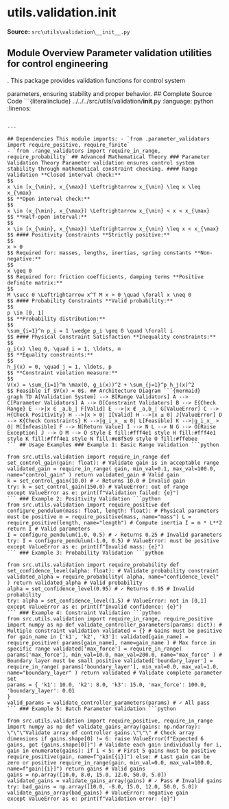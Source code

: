 # utils.validation.__init__

**Source:** `src\utils\validation\__init__.py`

## Module Overview Parameter validation utilities for control engineering

. This package provides validation functions for control system


parameters, ensuring stability and proper behavior. ## Complete Source Code ```{literalinclude} ../../../src/utils/validation/__init__.py
:language: python
:linenos:
```

---

## Dependencies This module imports: - `from .parameter_validators import require_positive, require_finite`
- `from .range_validators import require_in_range, require_probability` ## Advanced Mathematical Theory ### Parameter Validation Theory Parameter validation ensures control system stability through mathematical constraint checking. #### Range Validation **Closed interval check:**
$$
x \in [x_{\min}, x_{\max}] \Leftrightarrow x_{\min} \leq x \leq x_{\max}
$$ **Open interval check:**
$$
x \in (x_{\min}, x_{\max}) \Leftrightarrow x_{\min} < x < x_{\max}
$$ **Half-open interval:**
$$
x \in [x_{\min}, x_{\max}) \Leftrightarrow x_{\min} \leq x < x_{\max}
$$ #### Positivity Constraints **Strictly positive:**
$$
x > 0
$$ Required for: masses, lengths, inertias, spring constants **Non-negative:**
$$
x \geq 0
$$ Required for: friction coefficients, damping terms **Positive definite matrix:**
$$
M \succ 0 \Leftrightarrow x^T M x > 0 \quad \forall x \neq 0
$$ #### Probability Constraints **Valid probability:**
$$
p \in [0, 1]
$$ **Probability distribution:**
$$
\sum_{i=1}^n p_i = 1 \wedge p_i \geq 0 \quad \forall i
$$ #### Physical Constraint Satisfaction **Inequality constraints:**
$$
g_i(x) \leq 0, \quad i = 1, \ldots, m
$$ **Equality constraints:**
$$
h_j(x) = 0, \quad j = 1, \ldots, p
$$ **Constraint violation measure:**
$$
V(x) = \sum_{i=1}^m \max(0, g_i(x))^2 + \sum_{j=1}^p h_j(x)^2
$$ Feasible if $V(x) = 0$. ## Architecture Diagram ```{mermaid}
graph TD A[Validation System] --> B[Range Validators] A --> C[Parameter Validators] A --> D[Constraint Validators] B --> E{Check Range} E -->|x ∈ _a,b_| F[Valid] E -->|x ∉ _a,b_| G[ValueError] C --> H{Check Positivity} H -->|x > 0| I[Valid] H -->|x ≤ 0| J[ValueError] D --> K{Check Constraints} K -->|g_i_x_ ≤ 0| L[Feasible] K -->|g_i_x_ > 0| M[Infeasible] F --> N[Return Value] I --> N L --> N G --> O[Raise Exception] J --> O M --> O style E fill:#fff4e1 style H fill:#fff4e1 style K fill:#fff4e1 style N fill:#e8f5e9 style O fill:#ffebee
``` ## Usage Examples ### Example 1: Basic Range Validation ```python

from src.utils.validation import require_in_range def set_control_gain(gain: float): # Validate gain is in acceptable range validated_gain = require_in_range( gain, min_val=0.1, max_val=100.0, name="control_gain" ) return validated_gain # Valid gain
k = set_control_gain(10.0) # ✓ Returns 10.0 # Invalid gain
try: k = set_control_gain(150.0) # ValueError: out of range
except ValueError as e: print(f"Validation failed: {e}")
``` ### Example 2: Positivity Validation ```python
from src.utils.validation import require_positive def configure_pendulum(mass: float, length: float): # Physical parameters must be positive m = require_positive(mass, name="mass") L = require_positive(length, name="length") # Compute inertia I = m * L**2 return I # Valid parameters
I = configure_pendulum(1.0, 0.5) # ✓ Returns 0.25 # Invalid parameters
try: I = configure_pendulum(-1.0, 0.5) # ValueError: must be positive
except ValueError as e: print(f"Invalid mass: {e}")
``` ### Example 3: Probability Validation ```python

from src.utils.validation import require_probability def set_confidence_level(alpha: float): # Validate probability constraint validated_alpha = require_probability( alpha, name="confidence_level" ) return validated_alpha # Valid probability
alpha = set_confidence_level(0.95) # ✓ Returns 0.95 # Invalid probability
try: alpha = set_confidence_level(1.5) # ValueError: not in [0,1]
except ValueError as e: print(f"Invalid confidence: {e}")
``` ### Example 4: Constraint Validation ```python
from src.utils.validation import require_in_range, require_positive
import numpy as np def validate_controller_parameters(params: dict): # Multiple constraint validation validated = {} # Gains must be positive for gain_name in ['k1', 'k2', 'k3']: validated[gain_name] = require_positive( params[gain_name], name=gain_name ) # Max force in specific range validated['max_force'] = require_in_range( params['max_force'], min_val=10.0, max_val=200.0, name="max_force" ) # Boundary layer must be small positive validated['boundary_layer'] = require_in_range( params['boundary_layer'], min_val=0.0, max_val=1.0, name="boundary_layer" ) return validated # Validate complete parameter set
params = { 'k1': 10.0, 'k2': 8.0, 'k3': 15.0, 'max_force': 100.0, 'boundary_layer': 0.01
}
valid_params = validate_controller_parameters(params) # ✓ All pass
``` ### Example 5: Batch Parameter Validation ```python

from src.utils.validation import require_positive, require_in_range
import numpy as np def validate_gains_array(gains: np.ndarray): \"\"\"Validate array of controller gains.\"\"\" # Check array dimensions if gains.shape[0] != 6: raise ValueError(f"Expected 6 gains, got {gains.shape[0]}") # Validate each gain individually for i, gain in enumerate(gains): if i < 5: # First 5 gains must be positive require_positive(gain, name=f"gain[{i}]") else: # Last gain can be zero or positive require_in_range(gain, min_val=0.0, max_val=100.0, name=f"gain[{i}]") return gains # Valid gains
gains = np.array([10.0, 8.0, 15.0, 12.0, 50.0, 5.0])
validated_gains = validate_gains_array(gains) # ✓ Pass # Invalid gains
try: bad_gains = np.array([10.0, -8.0, 15.0, 12.0, 50.0, 5.0]) validate_gains_array(bad_gains) # ValueError: negative gain
except ValueError as e: print(f"Validation error: {e}")
```
